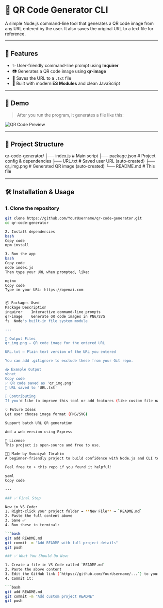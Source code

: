 # 🔳 QR Code Generator CLI

A simple Node.js command-line tool that generates a QR code image from any URL entered by the user. It also saves the original URL to a text file for reference.

---

## 🚀 Features

- ✨ User-friendly command-line prompt using **Inquirer**
- 📷 Generates a QR code image using **qr-image**
- 💾 Saves the URL to a `.txt` file
- 🔧 Built with modern **ES Modules** and clean JavaScript

---

## 📸 Demo

> After you run the program, it generates a file like this:

![QR Code Preview](./qr_img.png)

---

## 📂 Project Structure

qr-code-generator/
├── index.js # Main script
├── package.json # Project config & dependencies
├── URL.txt # Saved user URL (auto-created)
├── qr_img.png # Generated QR image (auto-created)
└── README.md # This file


---

## 🛠️ Installation & Usage

### 1. Clone the repository

```bash
git clone https://github.com/YourUsername/qr-code-generator.git
cd qr-code-generator

2. Install dependencies
bash
Copy code
npm install

3. Run the app
bash
Copy code
node index.js
Then type your URL when prompted, like:

nginx
Copy code
Type in your URL: https://openai.com


📦 Packages Used
Package	Description
inquirer	Interactive command-line prompts
qr-image	Generate QR code images in PNG/SVG
fs	Node's built-in file system module

---

📌 Output Files
qr_img.png – QR code image for the entered URL

URL.txt – Plain text version of the URL you entered

You can add .gitignore to exclude these from your Git repo.

📥 Example Output
vbnet
Copy code
✅ QR code saved as 'qr_img.png'
📝 URL saved to 'URL.txt'

🤝 Contributing
If you'd like to improve this tool or add features (like custom file names or SVG support), feel free to fork it and send a pull request!

💡 Future Ideas
Let user choose image format (PNG/SVG)

Support batch URL QR generation

Add a web version using Express

📄 License
This project is open-source and free to use.

👩‍💻 Made by Sumaiyah Ibrahim
A beginner-friendly project to build confidence with Node.js and CLI tools.

Feel free to ⭐ this repo if you found it helpful!

yaml
Copy code

---

### ✅ Final Step

Now in VS Code:
1. Right-click your project folder → **New File** → `README.md`
2. Paste the full content above
3. Save ✅
4. Run these in terminal:

```bash
git add README.md
git commit -m "Add README with full project details"
git push

### ✅ What You Should Do Now:

1. Create a file in VS Code called `README.md`
2. Paste the above content
3. Edit the GitHub link (`https://github.com/YourUsername/...`) to your actual repo
4. Commit it:

```bash
git add README.md
git commit -m "Add custom project README"
git push
